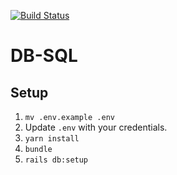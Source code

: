 [![Build Status](https://travis-ci.com/lebalz/db-sql.svg?branch=master)](https://travis-ci.com/lebalz/db-sql)

# DB-SQL

## Setup

1. `mv .env.example .env`
2. Update `.env` with your credentials.
3. `yarn install`
4. `bundle`
5. `rails db:setup`
